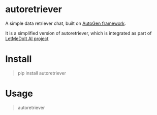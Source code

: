 # autoretriever

A simple data retriever chat, built on [AutoGen framework](https://microsoft.github.io/autogen/docs/Getting-Started/).

It is a simplified version of autoretriever, which is integrated as part of [LetMeDoIt AI project](https://github.com/eliranwong/letmedoit)

# Install

> pip install autoretriever

# Usage

> autoretriever
